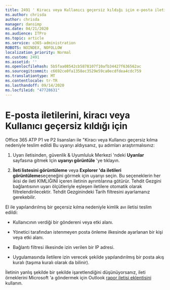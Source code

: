 ```yaml
---
title: 2491 ' Kiracı veya Kullanıcı geçersiz kıldığı için e-posta iletilerini '
ms.author: chrisda
author: chrisda
manager: dansimp
ms.date: 04/21/2020
ms.audience: ITPro
ms.topic: article
ms.service: o365-administration
ROBOTS: NOINDEX, NOFOLLOW
localization_priority: Normal
ms.custom: 2491
ms.assetid: ''
ms.openlocfilehash: 5b5faa08542cb5878107f10afb34427f636562ac
ms.sourcegitcommit: c6692ce0fa1358ec3529e59ca0ecdfdea4cdc759
ms.translationtype: MT
ms.contentlocale: tr-TR
ms.lasthandoff: 09/14/2020
ms.locfileid: "47728631"
---
```

# <a name="alert-email-messages-from-the-phish-delivered-due-to-tenant-or-user-override-policy"></a>E-posta iletilerini, kiracı veya Kullanıcı geçersiz kıldığı için

Office 365 ATP P1 ve P2 lisansları ile "Kiracı veya Kullanıcı geçersiz kılma nedeniyle teslim edildi Bu uyarıyı aldıysanız, şu adımları araştırmalısınız:

1. Uyarı iletisinden, güvenlik & Uyumluluk Merkezi 'ndeki **Uyarılar** sayfasına gitmek Için **uyarıyı görüntüle** 'ye tıklayın.

2. **İleti listesini görüntüleme** veya **Explorer 'da iletileri görüntüleme**seçeneğini görmek için uyarıyı seçin. Bu seçeneklerin her ikisi de ileti KIMLIĞINI içeren iletinin ayrıntılarına götürür. Tehdit Gezgini bağlantısının uyarı ölçütleriyle eşleşen iletilere otomatik olarak filtrelendirilecektir. Tehdit Gezginindeki Tarih filtresini ayarlamanız gerekebilir.

El ile yapılandırılmış bir geçersiz kılma nedeniyle kimlik avı iletisi teslim edildi:

- Kullanıcının verdiği bir göndereni veya etki alanı.

- Yönetici tarafından istenmeyen posta önleme ilkesinde ayarlanan bir kişi veya etki alanı.

- Bağlantı filtresi ilkesinde izin verilen bir IP adresi.

- Uygulamasında iletilere izin verecek şekilde yapılandırılmış bir posta akış kuralı (taşıma kuralı olarak da bilinir).

İletinin yanlış şekilde bir şekilde işaretlendiğini düşünüyorsanız, ileti örneklerini Microsoft 'a göndermek için Outlook [rapor iletisi eklentisini](https://support.office.com/article/b5caa9f1-cdf3-4443-af8c-ff724ea719d2) kullanın.

